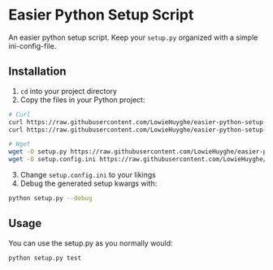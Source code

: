 # Easier Python Setup Script

An easier python setup script. Keep your `setup.py` organized with a simple ini-config-file.


## Installation

1. `cd` into your project directory
2. Copy the files in your Python project:

 ```bash
# Curl
curl https://raw.githubusercontent.com/LowieHuyghe/easier-python-setup-script/master/setup.py -o setup.py
curl https://raw.githubusercontent.com/LowieHuyghe/easier-python-setup-script/master/setup.config.ini -o setup.config.ini

# Wget
wget -O setup.py https://raw.githubusercontent.com/LowieHuyghe/easier-python-setup-script/master/setup.py
wget -O setup.config.ini https://raw.githubusercontent.com/LowieHuyghe/easier-python-setup-script/master/setup.config.ini
```
3. Change `setup.config.ini` to your likings
4. Debug the generated setup kwargs with:

 ```bash
python setup.py --debug
```


## Usage

You can use the setup.py as you normally would:
```bash
python setup.py test
```
